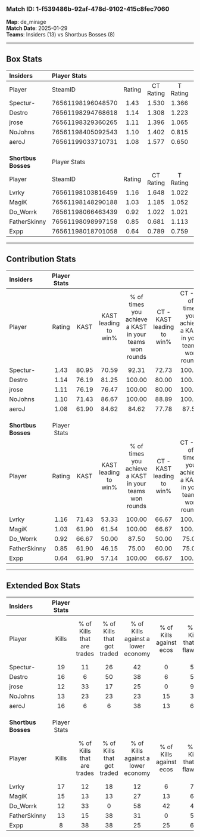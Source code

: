 ### Match ID: 1-f539486b-92af-478d-9102-415c8fec7060  
**Map**: de_mirage  
**Match Date**: 2025-01-29  
**Teams**: Insiders (13) vs Shortbus Bosses (8)  

---  

## Box Stats  

| **Insiders**        | Player Stats      |        |           |          |       |      |       |         |        |      |     |
| :- | :- | :-: | :-: | :-: | :-: | :-: | :-: | :-: | :-: | :-: | :-: |
| Player              | SteamID           | Rating | CT Rating | T Rating | KAST  | ADR  | Kills | Assists | Deaths | K/D  | HS% |
| Spectur-            | 76561198196048570 |  1.43  |   1.530   |  1.366   | 80.95 | 87.7 |  19   |    5    |   12   | 1.58 | 47  |
| Destro              | 76561198294768618 |  1.14  |   1.308   |  1.223   | 76.19 | 99.2 |  16   |    7    |   19   | 0.84 | 75  |
| jrose               | 76561198329360265 |  1.11  |   1.396   |  1.065   | 76.19 | 64.6 |  12   |    4    |   9    | 1.33 | 16  |
| NoJohns             | 76561198405092543 |  1.10  |   1.402   |  0.815   | 71.43 | 85.1 |  13   |    8    |   13   | 1.00 | 23  |
| aeroJ               | 76561199033710731 |  1.08  |   1.577   |  0.650   | 61.90 | 68.9 |  16   |    3    |   13   | 1.23 | 31  |
|                     |                   |        |           |          |       |      |       |         |        |      |     |
|                     |                   |        |           |          |       |      |       |         |        |      |     |
|                     |                   |        |           |          |       |      |       |         |        |      |     |
| **Shortbus Bosses** | Player Stats      |        |           |          |       |      |       |         |        |      |     |
| Player              | SteamID           | Rating | CT Rating | T Rating | KAST  | ADR  | Kills | Assists | Deaths | K/D  | HS% |
| Lvrky               | 76561198103816459 |  1.16  |   1.648   |  1.022   | 71.43 | 83.3 |  17   |    4    |   16   | 1.06 | 52  |
| MagiK               | 76561198148290188 |  1.03  |   1.185   |  1.052   | 61.90 | 79.0 |  15   |    1    |   14   | 1.07 | 33  |
| Do_Worrk            | 76561198066463439 |  0.92  |   1.022   |  1.021   | 66.67 | 73.4 |  12   |    5    |   15   | 0.80 | 41  |
| FatherSkinny        | 76561198098997158 |  0.85  |   0.681   |  1.113   | 61.90 | 63.9 |  13   |    1    |   16   | 0.81 | 61  |
| Expp                | 76561198018701058 |  0.64  |   0.789   |  0.759   | 61.90 | 51.7 |   8   |    7    |   16   | 0.50 | 87  |
---  

## Contribution Stats  

| **Insiders**        | Player Stats |       |                      |                                                        |                           |                                                             |                          |                                                            |
| :- | :-: | :-: | :-: | :-: | :-: | :-: | :-: | :-: |
| Player              |    Rating    | KAST  | KAST leading to win% | % of times you achieve a KAST in your teams won rounds | CT - KAST leading to win% | CT - % of times you achieve a KAST in your teams won rounds | T - KAST leading to win% | T - % of times you achieve a KAST in your teams won rounds |
| Spectur-            |     1.43     | 80.95 |        70.59         |                         92.31                          |           72.73           |                           100.00                            |          66.67           |                           80.00                            |
| Destro              |     1.14     | 76.19 |        81.25         |                         100.00                         |           80.00           |                           100.00                            |          83.33           |                           100.00                           |
| jrose               |     1.11     | 76.19 |        76.47         |                         100.00                         |           80.00           |                           100.00                            |          71.43           |                           100.00                           |
| NoJohns             |     1.10     | 71.43 |        86.67         |                         100.00                         |           88.89           |                           100.00                            |          83.33           |                           100.00                           |
| aeroJ               |     1.08     | 61.90 |        84.62         |                         84.62                          |           77.78           |                            87.50                            |          100.00          |                           80.00                            |
|                     |              |       |                      |                                                        |                           |                                                             |                          |                                                            |
|                     |              |       |                      |                                                        |                           |                                                             |                          |                                                            |
|                     |              |       |                      |                                                        |                           |                                                             |                          |                                                            |
| **Shortbus Bosses** | Player Stats |       |                      |                                                        |                           |                                                             |                          |                                                            |
| Player              |    Rating    | KAST  | KAST leading to win% | % of times you achieve a KAST in your teams won rounds | CT - KAST leading to win% | CT - % of times you achieve a KAST in your teams won rounds | T - KAST leading to win% | T - % of times you achieve a KAST in your teams won rounds |
| Lvrky               |     1.16     | 71.43 |        53.33         |                         100.00                         |           66.67           |                           100.00                            |          44.44           |                           100.00                           |
| MagiK               |     1.03     | 61.90 |        61.54         |                         100.00                         |           66.67           |                           100.00                            |          57.14           |                           100.00                           |
| Do_Worrk            |     0.92     | 66.67 |        50.00         |                         87.50                          |           50.00           |                            75.00                            |          50.00           |                           100.00                           |
| FatherSkinny        |     0.85     | 61.90 |        46.15         |                         75.00                          |           60.00           |                            75.00                            |          37.50           |                           75.00                            |
| Expp                |     0.64     | 61.90 |        57.14         |                         100.00                         |           66.67           |                           100.00                            |          50.00           |                           100.00                           |
---  

## Extended Box Stats  

| **Insiders**        | Player Stats |                            |                            |                                    |                         |                              |                                 |        |                             |                                     |                          |                               |                            |
| :- | :-: | :-: | :-: | :-: | :-: | :-: | :-: | :-: | :-: | :-: | :-: | :-: | :-: |
| Player              |    Kills     | % of Kills that are trades | % of Kills that got traded | % of Kills against a lower economy | % of Kills against ecos | % of Kills that are flawless | % of Kills that are close duels | Deaths | % of Deaths that get traded | % of Deaths against a lower economy | % of Deaths against ecos | % of Deaths that are flawless | % of Deaths that are close |
| Spectur-            |      19      |             11             |             26             |                 42                 |            0            |              58              |                5                |   12   |              8              |                 17                  |            0             |              67               |             0              |
| Destro              |      16      |             6              |             50             |                 38                 |            6            |              50              |               13                |   19   |             26              |                 26                  |            5             |              42               |             11             |
| jrose               |      12      |             33             |             17             |                 25                 |            0            |              92              |                0                |   9    |             11              |                  0                  |            0             |              67               |             0              |
| NoJohns             |      13      |             23             |             23             |                 23                 |           15            |              38              |                8                |   13   |             15              |                 23                  |            8             |              62               |             8              |
| aeroJ               |      16      |             6              |             6              |                 38                 |           13            |              63              |                0                |   13   |             31              |                 23                  |            0             |              85               |             0              |
|                     |              |                            |                            |                                    |                         |                              |                                 |        |                             |                                     |                          |                               |                            |
|                     |              |                            |                            |                                    |                         |                              |                                 |        |                             |                                     |                          |                               |                            |
|                     |              |                            |                            |                                    |                         |                              |                                 |        |                             |                                     |                          |                               |                            |
| **Shortbus Bosses** | Player Stats |                            |                            |                                    |                         |                              |                                 |        |                             |                                     |                          |                               |                            |
| Player              |    Kills     | % of Kills that are trades | % of Kills that got traded | % of Kills against a lower economy | % of Kills against ecos | % of Kills that are flawless | % of Kills that are close duels | Deaths | % of Deaths that get traded | % of Deaths against a lower economy | % of Deaths against ecos | % of Deaths that are flawless | % of Deaths that are close |
| Lvrky               |      17      |             12             |             18             |                 12                 |            6            |              76              |                0                |   16   |             31              |                 31                  |            13            |              63               |             6              |
| MagiK               |      15      |             13             |             13             |                 27                 |           13            |              67              |                7                |   14   |             21              |                 21                  |            7             |              57               |             7              |
| Do_Worrk            |      12      |             33             |             0              |                 58                 |           42            |              42              |               17                |   15   |             27              |                  7                  |            0             |              40               |             7              |
| FatherSkinny        |      13      |             15             |             38             |                 31                 |            0            |              54              |                0                |   16   |             19              |                 19                  |            6             |              69               |             0              |
| Expp                |      8       |             38             |             38             |                 25                 |           25            |              63              |                0                |   16   |             25              |                 25                  |            6             |              56               |             6              |
